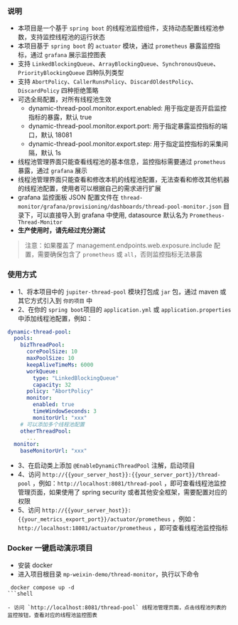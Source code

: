 ### 说明

- 本项目是一个基于 `spring boot` 的线程池监控组件，支持动态配置线程池参数，支持监控线程池的运行状态
- 本项目基于 `spring boot` 的 `actuator` 模块，通过 `prometheus` 暴露监控指标，通过 `grafana` 展示监控图表
- 支持 `LinkedBlockingQueue`、`ArrayBlockingQueue`、`SynchronousQueue`、`PriorityBlockingQueue` 四种队列类型
- 支持 `AbortPolicy`、`CallerRunsPolicy`、`DiscardOldestPolicy`、`DiscardPolicy` 四种拒绝策略
- 可选全局配置，对所有线程池生效
    - dynamic-thread-pool.monitor.export.enabled: 用于指定是否开启监控指标的暴露，默认 true
    - dynamic-thread-pool.monitor.export.port: 用于指定暴露监控指标的端口，默认 18081
    - dynamic-thread-pool.monitor.export.step: 用于指定监控指标的采集间隔，默认 1s
- 线程池管理界面只能查看线程池的基本信息，监控指标需要通过 `prometheus` 暴露，通过 `grafana` 展示
- 线程池管理界面只能查看和修改本机的线程池配置，无法查看和修改其他机器的线程池配置，使用者可以根据自己的需求进行扩展
- grafana 监控面板 JSON 配置文件在 `thread-monitor/grafana/provisioning/dashboards/thread-pool-monitor.json` 目录下，可以直接导入到 grafana 中使用, datasource 默认名为 `Prometheus-Thread-Monitor`
- **生产使用时，请先经过充分测试**

> 注意：如果覆盖了 management.endpoints.web.exposure.include 配置，需要确保包含了 `prometheus` 或 `all`，否则监控指标无法暴露

### 使用方式

- 1、将本项目中的 `jupiter-thread-pool` 模块打包成 `jar` 包，通过 maven 或其它方式引入到 `你的项目` 中
- 2、在你的 `spring boot`项目的 `application.yml` 或 `application.properties` 中添加线程池配置，例如：

```yaml
dynamic-thread-pool:
  pools:
    bizThreadPool:
      corePoolSize: 10
      maxPoolSize: 10
      keepAliveTimeMs: 6000
      workQueue:
        type: "LinkedBlockingQueue"
        capacity: 32
      policy: "AbortPolicy"
      monitor:
        enabled: true
        timeWindowSeconds: 3
        monitorUrl: "xxx"
    # 可以添加多个线程池配置
    otherThreadPool:
      ...
  monitor:
    baseMonitorUrl: "xxx"
```

- 3、在启动类上添加 `@EnableDynamicThreadPool` 注解，启动项目
- 4、访问 `http://{{your_server_host}}:{{your_server_port}}/thread-pool` ，例如：`http://localhost:8081/thread-pool`
  ，即可查看线程池监控管理页面，如果使用了 spring security 或者其他安全框架，需要配置对应的权限
- 5、访问 `http://{{your_server_host}}:{{your_metrics_export_port}}/actuator/prometheus`
  ，例如：`http://localhost:18081/actuator/prometheus` ，即可查看线程池监控指标

### Docker 一键启动演示项目
- 安装 docker
- 进入项目根目录 `mp-weixin-demo/thread-monitor`，执行以下命令
```
 docker compose up -d
```shell

- 访问 `http://localhost:8081/thread-pool` 线程池管理页面，点击线程池列表的监控按钮，查看对应的线程池监控图表